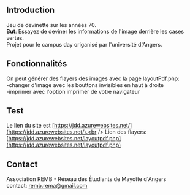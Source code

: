 ## Introduction
Jeu de devinette sur les années 70.<br />
<strong>But</strong>: Essayez de deviner les informations de l'image derrière les cases vertes.<br />
Projet pour le campus day origanisé par l'université d'Angers.

## Fonctionnalités
On peut générer des flayers des images avec la page layoutPdf.php:<br />
	-changer d'image avec les bouttons invisibles en haut à droite<br />
	-imprimer avec l'option imprimer de votre navigateur

## Test
Le lien du site est [https://jdd.azurewebsites.net/](https://jdd.azurewebsites.net/).<br />
Lien des flayers: [https://jdd.azurewebsites.net/layoutpdf.php](https://jdd.azurewebsites.net/layoutpdf.php)

## Contact
Association REMB - Réseau des Étudiants de Mayotte d'Angers<br />
contact: remb.rema@gmail.com
